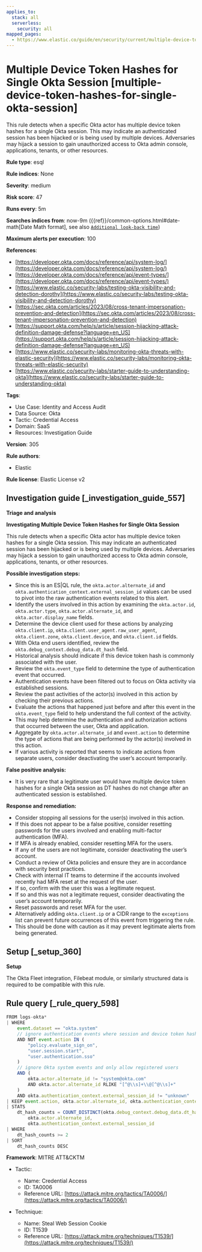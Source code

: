 ```yaml
---
applies_to:
  stack: all
  serverless:
    security: all
mapped_pages:
  - https://www.elastic.co/guide/en/security/current/multiple-device-token-hashes-for-single-okta-session.html
---
```


# Multiple Device Token Hashes for Single Okta Session [multiple-device-token-hashes-for-single-okta-session]

This rule detects when a specific Okta actor has multiple device token hashes for a single Okta session. This may indicate an authenticated session has been hijacked or is being used by multiple devices. Adversaries may hijack a session to gain unauthorized access to Okta admin console, applications, tenants, or other resources.

**Rule type**: esql

**Rule indices**: None

**Severity**: medium

**Risk score**: 47

**Runs every**: 5m

**Searches indices from**: now-9m ({{ref}}/common-options.html#date-math[Date Math format], see also [`Additional look-back time`](docs-content://solutions/security/detect-and-alert/create-detection-rule.md#rule-schedule))

**Maximum alerts per execution**: 100

**References**:

* [https://developer.okta.com/docs/reference/api/system-log/](https://developer.okta.com/docs/reference/api/system-log/)
* [https://developer.okta.com/docs/reference/api/event-types/](https://developer.okta.com/docs/reference/api/event-types/)
* [https://www.elastic.co/security-labs/testing-okta-visibility-and-detection-dorothy](https://www.elastic.co/security-labs/testing-okta-visibility-and-detection-dorothy)
* [https://sec.okta.com/articles/2023/08/cross-tenant-impersonation-prevention-and-detection](https://sec.okta.com/articles/2023/08/cross-tenant-impersonation-prevention-and-detection)
* [https://support.okta.com/help/s/article/session-hijacking-attack-definition-damage-defense?language=en_US](https://support.okta.com/help/s/article/session-hijacking-attack-definition-damage-defense?language=en_US)
* [https://www.elastic.co/security-labs/monitoring-okta-threats-with-elastic-security](https://www.elastic.co/security-labs/monitoring-okta-threats-with-elastic-security)
* [https://www.elastic.co/security-labs/starter-guide-to-understanding-okta](https://www.elastic.co/security-labs/starter-guide-to-understanding-okta)

**Tags**:

* Use Case: Identity and Access Audit
* Data Source: Okta
* Tactic: Credential Access
* Domain: SaaS
* Resources: Investigation Guide

**Version**: 305

**Rule authors**:

* Elastic

**Rule license**: Elastic License v2

## Investigation guide [_investigation_guide_557]

**Triage and analysis**

**Investigating Multiple Device Token Hashes for Single Okta Session**

This rule detects when a specific Okta actor has multiple device token hashes for a single Okta session. This may indicate an authenticated session has been hijacked or is being used by multiple devices. Adversaries may hijack a session to gain unauthorized access to Okta admin console, applications, tenants, or other resources.

**Possible investigation steps:**

* Since this is an ES|QL rule, the `okta.actor.alternate_id` and `okta.authentication_context.external_session_id` values can be used to pivot into the raw authentication events related to this alert.
* Identify the users involved in this action by examining the `okta.actor.id`, `okta.actor.type`, `okta.actor.alternate_id`, and `okta.actor.display_name` fields.
* Determine the device client used for these actions by analyzing `okta.client.ip`, `okta.client.user_agent.raw_user_agent`, `okta.client.zone`, `okta.client.device`, and `okta.client.id` fields.
* With Okta end users identified, review the `okta.debug_context.debug_data.dt_hash` field.
* Historical analysis should indicate if this device token hash is commonly associated with the user.
* Review the `okta.event_type` field to determine the type of authentication event that occurred.
* Authentication events have been filtered out to focus on Okta activity via established sessions.
* Review the past activities of the actor(s) involved in this action by checking their previous actions.
* Evaluate the actions that happened just before and after this event in the `okta.event_type` field to help understand the full context of the activity.
* This may help determine the authentication and authorization actions that occurred between the user, Okta and application.
* Aggregate by `okta.actor.alternate_id` and `event.action` to determine the type of actions that are being performed by the actor(s) involved in this action.
* If various activity is reported that seems to indicate actions from separate users, consider deactivating the user’s account temporarily.

**False positive analysis:**

* It is very rare that a legitimate user would have multiple device token hashes for a single Okta session as DT hashes do not change after an authenticated session is established.

**Response and remediation:**

* Consider stopping all sessions for the user(s) involved in this action.
* If this does not appear to be a false positive, consider resetting passwords for the users involved and enabling multi-factor authentication (MFA).
* If MFA is already enabled, consider resetting MFA for the users.
* If any of the users are not legitimate, consider deactivating the user’s account.
* Conduct a review of Okta policies and ensure they are in accordance with security best practices.
* Check with internal IT teams to determine if the accounts involved recently had MFA reset at the request of the user.
* If so, confirm with the user this was a legitimate request.
* If so and this was not a legitimate request, consider deactivating the user’s account temporarily.
* Reset passwords and reset MFA for the user.
* Alternatively adding `okta.client.ip` or a CIDR range to the `exceptions` list can prevent future occurrences of this event from triggering the rule.
* This should be done with caution as it may prevent legitimate alerts from being generated.


## Setup [_setup_360]

**Setup**

The Okta Fleet integration, Filebeat module, or similarly structured data is required to be compatible with this rule.


## Rule query [_rule_query_598]

```js
FROM logs-okta*
| WHERE
    event.dataset == "okta.system"
    // ignore authentication events where session and device token hash change often
    AND NOT event.action IN (
        "policy.evaluate_sign_on",
        "user.session.start",
        "user.authentication.sso"
    )
    // ignore Okta system events and only allow registered users
    AND (
        okta.actor.alternate_id != "system@okta.com"
        AND okta.actor.alternate_id RLIKE "[^@\\s]+\\@[^@\\s]+"
    )
    AND okta.authentication_context.external_session_id != "unknown"
| KEEP event.action, okta.actor.alternate_id, okta.authentication_context.external_session_id, okta.debug_context.debug_data.dt_hash
| STATS
    dt_hash_counts = COUNT_DISTINCT(okta.debug_context.debug_data.dt_hash) BY
        okta.actor.alternate_id,
        okta.authentication_context.external_session_id
| WHERE
    dt_hash_counts >= 2
| SORT
    dt_hash_counts DESC
```

**Framework**: MITRE ATT&CKTM

* Tactic:

    * Name: Credential Access
    * ID: TA0006
    * Reference URL: [https://attack.mitre.org/tactics/TA0006/](https://attack.mitre.org/tactics/TA0006/)

* Technique:

    * Name: Steal Web Session Cookie
    * ID: T1539
    * Reference URL: [https://attack.mitre.org/techniques/T1539/](https://attack.mitre.org/techniques/T1539/)



